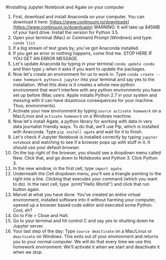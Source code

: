 #Installing Jupyter Notebook and Agate on your computer


1. First, download and install Anaconda on your computer. You can download it here: [https://www.continuum.io/downloads](https://www.continuum.io/downloads) WARNING: It will take up 845MB of your hard drive. Install the version for Python 3.5. 
2. Open your terminal (Mac) or Command Prompt (Windows) and type: `conda list`
3. If a big stream of text goes by, you've got Anaconda installed.
4. If you get an error or nothing happens, come find me. STOP HERE IF YOU GET AN ERROR MESSAGE.
5. Let's update Anaconda by typing in your terminal `conda update conda` and then type `y` when it asks if you want to update the packages. 
6. Now let's create an environment for us to work in. Type `conda create --name homework python=3 jupyter` into your terminal and say yes to the installation. What this does is it creates a whole new python environment that won't interfere with any python environments you have set up before (Mac users: Apple installs Python 2.7 in your system and messing with it can have disastrous consequences for your machine. Thus, environments).
7. Activate your new environment by typing `source activate homework` on a Mac/Linux and `activate homework` on a Windows machine. 
8. Now let's install Agate, a python library for working with data in very data journalist friendly ways. To do that, we'll use Pip, which is installed with Anaconda. Type `pip install agate` and wait for it to finish. 
9. Let's check if Jupyter Notebook is installed correctly by typing `jupyter notebook` and watching to see if a browser pops up with stuff in it. It should use your default browser. 
10. On the top right of the browser, you should see a dropdown menu called New. Click that, and go down to Notebooks and Python 3. Click Python 3. 
11. In the new window, in the first cell, type `import agate`.
12. Underneath the Cell dropdown menu, you'll see a triangle pointing to the right into a line. Clicking that executes your command (which you want to do). In the next cell, type `print("Hello World!") and click that run button again.
13. Marvel at what you have done. You've created an entire virtual environment, installed software into it without harming your computer, opened up a browser based code editor and executed some Python. Cool, eh?
14. Go to File > Close and Halt. 
15. Go to your terminal and hit control C and say yes to shutting down he Jupyter server.
16. Your last step of the day: Type `source deactivate` on a Mac/Linux or `deactivate` on Windows. This exits out of your environment and returns you to your normal computer. We will do that every time we use this homework environment: We'll activate it when we start and deactivate it when we stop.